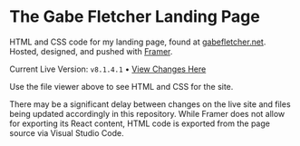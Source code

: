 # The Gabe Fletcher Landing Page
HTML and CSS code for my landing page, found at [gabefletcher.net](https://gabefletcher.net).<br>
Hosted, designed, and pushed with [Framer](https://framer.com).

Current Live Version: `v8.1.4.1` • [View Changes Here](https://github.com/gabefletch/site/blob/main/changes.md)<br>

Use the file viewer above to see HTML and CSS for the site.

There may be a significant delay between changes on the live site and files being updated accordingly in this repository.  While Framer does not allow for exporting its React content, HTML code is exported from the page source via Visual Studio Code.<br>
